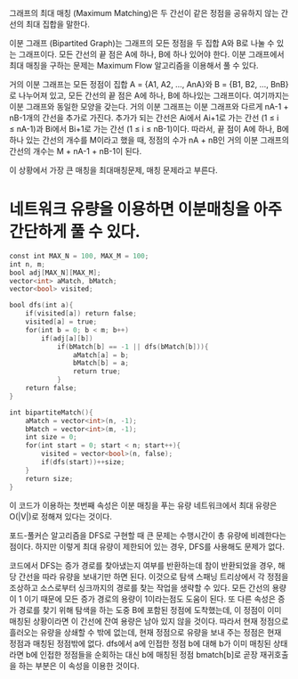 그래프의 최대 매칭 (Maximum Matching)은 두 간선이 같은 정점을 공유하지 않는 간선의 최대 집합을 말한다.

이분 그래프 (Bipartited Graph)는 그래프의 모든 정점을 두 집합 A와 B로 나눌 수 있는 그래프이다. 모든 간선의 끝 점은 A에 하나, B에 하나 있어야 한다. 이분 그래프에서 최대 매칭을 구하는 문제는 Maximum Flow 알고리즘을 이용해서 풀 수 있다.

거의 이분 그래프는 모든 정점이 집합 A = {A1, A2, …, AnA}와 B = {B1, B2, …, BnB}로 나누어져 있고, 모든 간선의 끝 점은 A에 하나, B에 하나있는 그래프이다. 여기까지는 이분 그래프와 동일한 모양을 갖는다. 거의 이분 그래프는 이분 그래프와 다르게 nA-1 + nB-1개의 간선을 추가로 가진다. 추가가 되는 간선은 Ai에서 Ai+1로 가는 간선 (1 ≤ i ≤ nA-1)과 Bi에서 Bi+1로 가는 간선 (1 ≤ i ≤ nB-1)이다. 따라서, 끝 점이 A에 하나, B에 하나 있는 간선의 개수를 M이라고 했을 때, 정점의 수가 nA + nB인 거의 이분 그래프의 간선의 개수는 M + nA-1 + nB-1이 된다.

이 상황에서 가장 큰 매칭을 최대매칭문제, 매칭 문제라고 부른다.

# 네트워크 유량을 이용하면 이분매칭을 아주 간단하게 풀 수 있다.


```C++
const int MAX_N = 100, MAX_M = 100;
int n, m;
bool adj[MAX_N][MAX_M];
vector<int> aMatch, bMatch;
vector<bool> visited;

bool dfs(int a){
    if(visited[a]) return false;
    visited[a] = true;
    for(int b = 0; b < m; b++)
        if(adj[a][b])
            if(bMatch[b] == -1 || dfs(bMatch[b])){
                aMatch[a] = b;
                bMatch[b] = a;
                return true;
            }
    return false;
}

int bipartiteMatch(){
    aMatch = vector<int>(n, -1);
    bMatch = vector<int>(m, -1);
    int size = 0;
    for(int start = 0; start < n; start++){
        visited = vector<bool>(n, false);
        if(dfs(start))++size;
    }
    return size;
}
```

이 코드가 이용하는 첫번째 속성은 이분 매칭을 푸는 유량 네트워크에서 최대 유량은 O(|V|)로 정해져 있다는 것이다.

포드-풀커슨 알고리즘을 DFS로 구현할 때 큰 문제는 수행시간이 총 유량에 비례한다는 점이다. 하지만 이렇게 최대 유량이 제한되어 있는 경우, DFS를 사용해도 문제가 없다. 

코드에서 DFS는 증가 경로를 찾아냈는지 여부를 반환하는데 참이 반환되었을 경우, 해당 간선을 따라 유량을 보내기만 하면 된다. 이것으로 탐색 스패닝 트리상에서 각 정점을 조상하고 소스로부터 싱크까지의 경로를 찾는 작업을 생략할 수 있다. 모든 간선의 용량이 1 이기 때문에 모든 증가 경로의 용량이 1이라는점도 도움이 된다. 
또 다른 속성은 증가 경로를 찾기 위해 탐색을 하는 도중 B에 포함된 정점에 도착했는데, 이 정점이 이미 매칭된 상황이라면 이 간선에 잔여 용량은 남아 있지 않을 것이다. 따라서 현재 정점으로 흘러오는 유량을 상쇄할 수 밖에 없는데, 현재 정점으로 유량을 보내 주는 정점은 현재 정점과 매칭된 정점밖에 없다. dfs에서 a에 인접한 정점 b에 대해 b가 이미 매칭된 상태라면 b에 인접한 정점들을 순회하는 대신 b에 매칭된 정점 bmatch[b]로 곧장 재귀호출을 하는 부분은 이 속성을 이용한 것이다.